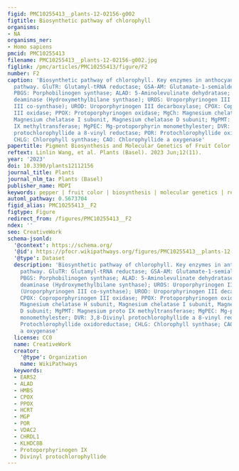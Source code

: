```yaml
---
figid: PMC10255413__plants-12-02156-g002
figtitle: Biosynthetic pathway of chlorophyll
organisms:
- NA
organisms_ner:
- Homo sapiens
pmcid: PMC10255413
filename: PMC10255413__plants-12-02156-g002.jpg
figlink: /pmc/articles/PMC10255413/figure/F2
number: F2
caption: 'Biosynthetic pathway of chlorophyll. Key enzymes in anthocyanin biosynthetic
  pathway. GluTR: Glutamyl-tRNA reductase; GSA-AM: Glutamate-1-semialdehyde 2, 1-aminomutase;
  PBGS: Porphobilinogen synthase; ALAD: 5-Aminolevulinate dehydratase; PBGD: Porphobilinogen
  deaminase (Hydroxymethylbilane synthase); UROS: Uroporphyrinogen III synthase (Uroporphyrinogen
  III co-synthase); UROD: Uroporphyrinogen III decarboxylase; CPOX: Coproporphyrinogen
  III oxidase; PPOX: Protoporphyrinogen oxidase; MgCh: Magnesium chelatase H subunit,
  Magnesium chelatase I subunit, Magnesium chelatase D subunit; MgPMT: Magnesium proto
  IX methyltransferase; MgPEC: Mg-protoporphyrin monomethylester; DVR: 3,8-Divinyl
  protochlorophyllide a 8-vinyl reductase; POR: Protochlorophyllide oxidoreductase;
  CHLG: Chlorophyll synthase; CAO: Chlorophyllide a oxygenase'
papertitle: Pigment Biosynthesis and Molecular Genetics of Fruit Color in Pepper
reftext: Linlin Wang, et al. Plants (Basel). 2023 Jun;12(11).
year: '2023'
doi: 10.3390/plants12112156
journal_title: Plants
journal_nlm_ta: Plants (Basel)
publisher_name: MDPI
keywords: pepper | fruit color | biosynthesis | molecular genetics | research progress
automl_pathway: 0.5673704
figid_alias: PMC10255413__F2
figtype: Figure
redirect_from: /figures/PMC10255413__F2
ndex: ''
seo: CreativeWork
schema-jsonld:
  '@context': https://schema.org/
  '@id': https://pfocr.wikipathways.org/figures/PMC10255413__plants-12-02156-g002.html
  '@type': Dataset
  description: 'Biosynthetic pathway of chlorophyll. Key enzymes in anthocyanin biosynthetic
    pathway. GluTR: Glutamyl-tRNA reductase; GSA-AM: Glutamate-1-semialdehyde 2, 1-aminomutase;
    PBGS: Porphobilinogen synthase; ALAD: 5-Aminolevulinate dehydratase; PBGD: Porphobilinogen
    deaminase (Hydroxymethylbilane synthase); UROS: Uroporphyrinogen III synthase
    (Uroporphyrinogen III co-synthase); UROD: Uroporphyrinogen III decarboxylase;
    CPOX: Coproporphyrinogen III oxidase; PPOX: Protoporphyrinogen oxidase; MgCh:
    Magnesium chelatase H subunit, Magnesium chelatase I subunit, Magnesium chelatase
    D subunit; MgPMT: Magnesium proto IX methyltransferase; MgPEC: Mg-protoporphyrin
    monomethylester; DVR: 3,8-Divinyl protochlorophyllide a 8-vinyl reductase; POR:
    Protochlorophyllide oxidoreductase; CHLG: Chlorophyll synthase; CAO: Chlorophyllide
    a oxygenase'
  license: CC0
  name: CreativeWork
  creator:
    '@type': Organization
    name: WikiPathways
  keywords:
  - EARS2
  - ALAD
  - HMBS
  - CPOX
  - PPOX
  - HCRT
  - MGP
  - POR
  - VDAC2
  - CHRDL1
  - KLHDC8B
  - Protoporphyrinogen IX
  - Divinyl protochlorophyllide
---
```

